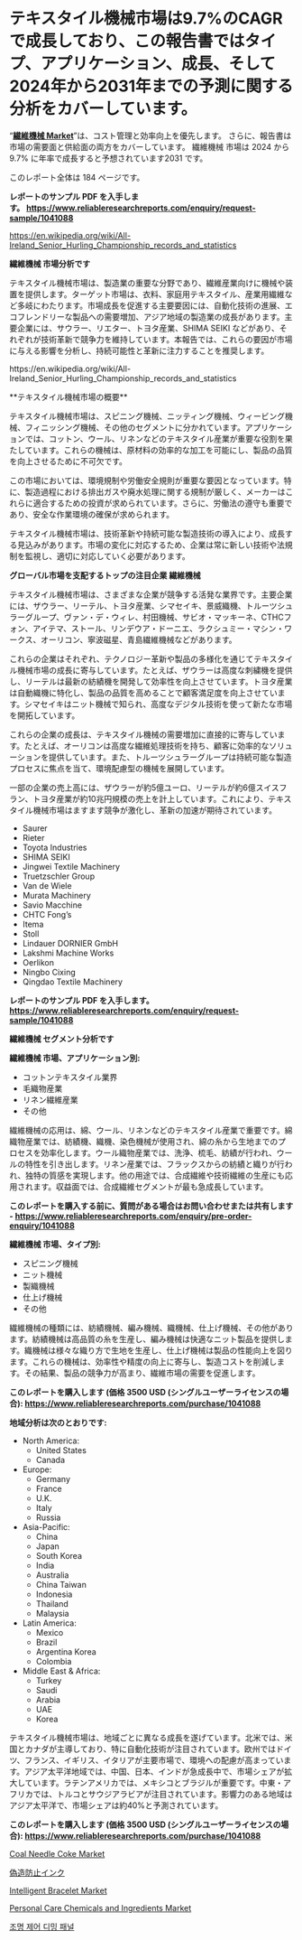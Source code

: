 <p><h1>テキスタイル機械市場は9.7%のCAGRで成長しており、この報告書ではタイプ、アプリケーション、成長、そして2024年から2031年までの予測に関する分析をカバーしています。</h1></p><p>&ldquo;<strong><a href="https://www.reliableresearchreports.com/textile-machinery-r1041088">繊維機械 Market</a></strong>&rdquo;は、コスト管理と効率向上を優先します。 さらに、報告書は市場の需要面と供給面の両方をカバーしています。 繊維機械 市場は 2024 から 9.7% に年率で成長すると予想されています2031 です。</p>
<p>このレポート全体は 184 ページです。</p>
<p><strong>レポートのサンプル PDF を入手します。&nbsp;<a href="https://www.reliableresearchreports.com/enquiry/request-sample/1041088">https://www.reliableresearchreports.com/enquiry/request-sample/1041088</a></strong></p>
<p><a href="https://en.wikipedia.org/wiki/All-Ireland_Senior_Hurling_Championship_records_and_statistics">https://en.wikipedia.org/wiki/All-Ireland_Senior_Hurling_Championship_records_and_statistics</a></p>
<p><strong>繊維機械 市場分析です</strong></p>
<p><p>テキスタイル機械市場は、製造業の重要な分野であり、繊維産業向けに機械や装置を提供します。ターゲット市場は、衣料、家庭用テキスタイル、産業用繊維など多岐にわたります。市場成長を促進する主要要因には、自動化技術の進展、エコフレンドリーな製品への需要増加、アジア地域の製造業の成長があります。主要企業には、サウラー、リエター、トヨタ産業、SHIMA SEIKI などがあり、それぞれが技術革新で競争力を維持しています。本報告では、これらの要因が市場に与える影響を分析し、持続可能性と革新に注力することを推奨します。</p></p>
<p>https://en.wikipedia.org/wiki/All-Ireland_Senior_Hurling_Championship_records_and_statistics</p>
<p><p>**テキスタイル機械市場の概要**</p><p>テキスタイル機械市場は、スピニング機械、ニッティング機械、ウィービング機械、フィニッシング機械、その他のセグメントに分かれています。アプリケーションでは、コットン、ウール、リネンなどのテキスタイル産業が重要な役割を果たしています。これらの機械は、原材料の効率的な加工を可能にし、製品の品質を向上させるために不可欠です。</p><p>この市場においては、環境規制や労働安全規則が重要な要因となっています。特に、製造過程における排出ガスや廃水処理に関する規制が厳しく、メーカーはこれらに適合するための投資が求められています。さらに、労働法の遵守も重要であり、安全な作業環境の確保が求められます。</p><p>テキスタイル機械市場は、技術革新や持続可能な製造技術の導入により、成長する見込みがあります。市場の変化に対応するため、企業は常に新しい技術や法規制を監視し、適切に対応していく必要があります。</p></p>
<p><strong>グローバル市場を支配するトップの注目企業 繊維機械</strong></p>
<p><p>テキスタイル機械市場は、さまざまな企業が競争する活発な業界です。主要企業には、ザウラー、リーテル、トヨタ産業、シマセイキ、景威織機、トルーツシュラーグループ、ヴァン・デ・ウィレ、村田機械、サビオ・マッキーネ、CTHCフォン、アイテマ、ストール、リンデウア・ドーニエ、ラクシュミー・マシン・ワークス、オーリコン、寧波磁星、青島繊維機械などがあります。</p><p>これらの企業はそれぞれ、テクノロジー革新や製品の多様化を通じてテキスタイル機械市場の成長に寄与しています。たとえば、ザウラーは高度な刺繍機を提供し、リーテルは最新の紡績機を開発して効率性を向上させています。トヨタ産業は自動織機に特化し、製品の品質を高めることで顧客満足度を向上させています。シマセイキはニット機械で知られ、高度なデジタル技術を使って新たな市場を開拓しています。</p><p>これらの企業の成長は、テキスタイル機械の需要増加に直接的に寄与しています。たとえば、オーリコンは高度な繊維処理技術を持ち、顧客に効率的なソリューションを提供しています。また、トルーツシュラーグループは持続可能な製造プロセスに焦点を当て、環境配慮型の機械を展開しています。</p><p>一部の企業の売上高には、ザウラーが約5億ユーロ、リーテルが約6億スイスフラン、トヨタ産業が約10兆円規模の売上を計上しています。これにより、テキスタイル機械市場はますます競争が激化し、革新の加速が期待されています。</p></p>
<p><ul><li>Saurer</li><li>Rieter</li><li>Toyota Industries</li><li>SHIMA SEIKI</li><li>Jingwei Textile Machinery</li><li>Truetzschler Group</li><li>Van de Wiele</li><li>Murata Machinery</li><li>Savio Macchine</li><li>CHTC Fong’s</li><li>Itema</li><li>Stoll</li><li>Lindauer DORNIER GmbH</li><li>Lakshmi Machine Works</li><li>Oerlikon</li><li>Ningbo Cixing</li><li>Qingdao Textile Machinery</li></ul></p>
<p><strong>レポートのサンプル PDF を入手します。 <a href="https://www.reliableresearchreports.com/enquiry/request-sample/1041088">https://www.reliableresearchreports.com/enquiry/request-sample/1041088</a></strong></p>
<p><strong>繊維機械 セグメント分析です</strong></p>
<p><strong>繊維機械 市場、アプリケーション別:</strong></p>
<p><ul><li>コットンテキスタイル業界</li><li>毛織物産業</li><li>リネン繊維産業</li><li>その他</li></ul></p>
<p><p>繊維機械の応用は、綿、ウール、リネンなどのテキスタイル産業で重要です。綿織物産業では、紡績機、織機、染色機械が使用され、綿の糸から生地までのプロセスを効率化します。ウール織物産業では、洗浄、梳毛、紡績が行われ、ウールの特性を引き出します。リネン産業では、フラックスからの紡績と織りが行われ、独特の質感を実現します。他の用途では、合成繊維や技術繊維の生産にも応用されます。収益面では、合成繊維セグメントが最も急成長しています。</p></p>
<p><strong>このレポートを購入する前に、質問がある場合はお問い合わせまたは共有します - <a href="https://www.reliableresearchreports.com/enquiry/pre-order-enquiry/1041088">https://www.reliableresearchreports.com/enquiry/pre-order-enquiry/1041088</a></strong></p>
<p><strong>繊維機械 市場、タイプ別:</strong></p>
<p><ul><li>スピニング機械</li><li>ニット機械</li><li>製織機械</li><li>仕上げ機械</li><li>その他</li></ul></p>
<p><p>繊維機械の種類には、紡績機械、編み機械、織機械、仕上げ機械、その他があります。紡績機械は高品質の糸を生産し、編み機械は快適なニット製品を提供します。織機械は様々な織り方で生地を生産し、仕上げ機械は製品の性能向上を図ります。これらの機械は、効率性や精度の向上に寄与し、製造コストを削減します。その結果、製品の競争力が高まり、繊維市場の需要を促進します。</p></p>
<p><strong>このレポートを購入します (価格 3500 USD (シングルユーザーライセンスの場合): <a href="https://www.reliableresearchreports.com/purchase/1041088">https://www.reliableresearchreports.com/purchase/1041088</a></strong></p>
<p><strong>地域分析は次のとおりです:</strong></p>
<p><ul>
    <li>
        North America:
        <ul>
            <li>United States</li>
            <li>Canada</li>
        </ul>
    </li>
    <li>
        Europe:
        <ul>
            <li>Germany</li>
            <li>France</li>
            <li>U.K.</li>
            <li>Italy</li>
            <li>Russia</li>
        </ul>
    </li>
    <li>
        Asia-Pacific:
        <ul>
            <li>China</li>
            <li>Japan</li>
            <li>South Korea</li>
            <li>India</li>
            <li>Australia</li>
            <li>China Taiwan</li>
            <li>Indonesia</li>
            <li>Thailand</li>
            <li>Malaysia</li>
        </ul>
    </li>
    <li>
        Latin America:
        <ul>
            <li>Mexico</li>
            <li>Brazil</li>
            <li>Argentina Korea</li>
            <li>Colombia</li>
        </ul>
    </li>
    <li>
        Middle East & Africa:
        <ul>
            <li>Turkey</li>
            <li>Saudi</li>
            <li>Arabia</li>
            <li>UAE</li>
            <li>Korea</li>
        </ul>
    </li>
    </ul></p>
<p><p>テキスタイル機械市場は、地域ごとに異なる成長を遂げています。北米では、米国とカナダが主導しており、特に自動化技術が注目されています。欧州ではドイツ、フランス、イギリス、イタリアが主要市場で、環境への配慮が高まっています。アジア太平洋地域では、中国、日本、インドが急成長中で、市場シェアが拡大しています。ラテンアメリカでは、メキシコとブラジルが重要です。中東・アフリカでは、トルコとサウジアラビアが注目されています。影響力のある地域はアジア太平洋で、市場シェアは約40%と予測されています。</p></p>
<p><strong>このレポートを購入します (価格 3500 USD (シングルユーザーライセンスの場合): <a href="https://www.reliableresearchreports.com/purchase/1041088">https://www.reliableresearchreports.com/purchase/1041088</a></strong></p>
<p><p><a href="https://issuu.com/reportprime-2/docs/coal-needle-coke-market-size-2030.p_5acd34010668f7">Coal Needle Coke Market</a></p><p><a href="https://medium.com/@dm15982023/anti-counterfei-ink-market-%E3%81%AE%E3%82%B0%E3%83%AD%E3%83%BC%E3%83%90%E3%83%AB%E5%B8%82%E5%A0%B4%E6%A6%82%E8%A6%81%E3%81%AF-%E4%B8%96%E7%95%8C%E3%81%8A%E3%82%88%E3%81%B3%E4%B8%BB%E8%A6%81%E5%B8%82%E5%A0%B4%E3%81%AB%E3%81%8A%E3%81%91%E3%82%8B%E6%A5%AD%E7%95%8C%E3%81%AB%E5%BD%B1%E9%9F%BF%E3%82%92%E4%B8%8E%E3%81%88%E3%82%8B%E4%B8%BB%E8%A6%81%E3%81%AA%E3%83%88%E3%83%AC%E3%83%B3%E3%83%89%E3%81%AB%E3%81%A4%E3%81%84%E3%81%A6-%E7%8B%AC%E8%87%AA%E3%81%AE%E8%A6%96%E7%82%B9%E3%82%92%E6%8F%90%E4%BE%9B%E3%81%97%E3%81%BE%E3%81%99-fe5c5edb33de">偽造防止インク</a></p><p><a href="https://www.linkedin.com/pulse/evaluating-global-intelligent-bracelet-market-trends-growth-08njf?trackingId=W1m%2Foev%2FStGNoVKeXGctTQ%3D%3D">Intelligent Bracelet Market</a></p><p><a href="https://medium.com/@alaynarohan2014/the-market-for-personal-care-chemicals-and-ingredients-market-is-examined-in-this-report-along-ddd4dd7745ac">Personal Care Chemicals and Ingredients Market</a></p><p><a href="https://medium.com/@chongespinoza76/%EC%84%B8%EA%B3%84-lighting-control-dimming-panel-market-%EC%9D%80-2024%EC%97%90%EC%84%9C-2031%EB%A1%9C-%EC%97%B0%ED%8F%89%EA%B7%A0-%EC%A6%9D%EA%B0%80%EC%9C%A8%EC%9D%84-%EB%B3%B4%EC%9D%BC-%EA%B2%83%EC%9C%BC%EB%A1%9C-%EC%98%88%EC%83%81%EB%90%A9%EB%8B%88%EB%8B%A4-a4134d49642e">조명 제어 디밍 패널</a></p></p>